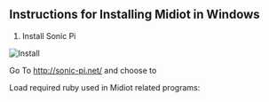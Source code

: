 ## Instructions for Installing Midiot in Windows

1) Install Sonic Pi 

![Install](https://github.com/mojoD/midiloops/blob/master/zzz%20-%20sonicpiload1.png)


Go To http://sonic-pi.net/ and choose to 


Load required ruby used in Midiot related programs:


